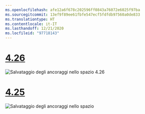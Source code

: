```yaml
---
ms.openlocfilehash: afe12a6f678c202596ff0843a76072e6025f97ba
ms.sourcegitcommit: 13ef9f89ee61fbfe547ecf5fdfdb97560a0de833
ms.translationtype: HT
ms.contentlocale: it-IT
ms.lasthandoff: 12/21/2020
ms.locfileid: "97718143"
---
```

# <a name="426"></a>[4.26](#tab/426)

![Salvataggio degli ancoraggi nello spazio 4.26](../images/local-spatial-anchors-img-02.png)

# <a name="425"></a>[4.25](#tab/425)

![Salvataggio degli ancoraggi nello spazio](../images/unreal-spatialanchors-save.PNG)
